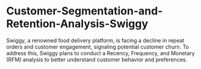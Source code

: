 # Customer-Segmentation-and-Retention-Analysis-Swiggy
Swiggy, a renowned food delivery platform, is facing a decline in repeat orders and customer engagement, signaling potential customer churn. To address this, Swiggy plans to conduct a Recency, Frequency, and Monetary (RFM) analysis to better understand customer behavior and preferences.
